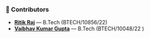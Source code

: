 ### 👥 Contributors

- [**Ritik Raj**](https://github.com/CodeSmith18) — B.Tech (BTECH/10856/22)  
- [**Vaibhav Kumar Gupta**](https://github.com/Vaibhavkg04) — B.Tech (BTECH/10048/22 )

